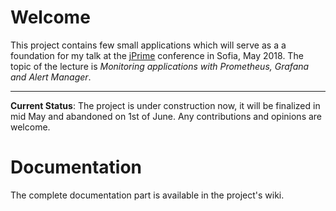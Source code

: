 # Welcome

This project contains few small applications which will serve as a a foundation for my talk at the [jPrime](https://jprime.io) conference in Sofia, May 2018. The topic of the lecture is _Monitoring applications with Prometheus, Grafana and Alert Manager_.

---
**Current Status**: The project is under construction now, it will be finalized in mid May and abandoned on 1st of June. Any contributions and opinions are welcome.

# Documentation

The complete documentation part is available in the project's wiki.
